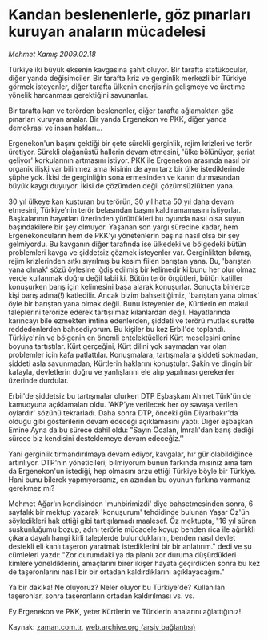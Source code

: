# Kandan beslenenlerle, göz pınarları kuruyan anaların mücadelesi

*Mehmet Kamış 2009.02.18*

<tr><td class="metin" colspan="2" style="padding-top: 20px; padding-left: 5px; padding-right: 10px;">Türkiye iki büyük eksenin kavgasına şahit oluyor. Bir tarafta statükocular, diğer yanda değişimciler. Bir tarafta kriz ve gerginlik merkezli bir Türkiye görmek isteyenler, diğer tarafta ülkenin enerjisinin gelişmeye ve üretime yönelik harcanması gerektiğini savunanlar.</td></tr><tr><td class="metin" colspan="2" style="padding-top: 20px; padding-left: 5px; padding-right: 10px;"><p> Bir tarafta kan ve terörden beslenenler, diğer tarafta ağlamaktan göz pınarları kuruyan analar. Bir yanda Ergenekon ve PKK, diğer yanda demokrasi ve insan hakları... 
<p>Ergenekon'un başını çektiği bir çete sürekli gerginlik, rejim krizleri ve terör üretiyor. Sürekli olağanüstü hallerin devam etmesini, 'ülke bölünüyor, şeriat geliyor' korkularının artmasını istiyor. PKK ile Ergenekon arasında nasıl bir organik ilişki var bilinmez ama ikisinin de aynı tarz bir ülke istediklerinde şüphe yok. İkisi de gerginliğin sona ermesinden ve kanın durmasından büyük kaygı duyuyor. İkisi de çözümden değil çözümsüzlükten yana.
<p> 30 yıl ülkeye kan kusturan bu terörün, 30 yıl hatta 50 yıl daha devam etmesini, Türkiye'nin terör belasından başını kaldıramamasını istiyorlar. Başkalarının hayatları üzerinden yürüttükleri bu oyunda nasıl olsa suyun başındakilere bir şey olmuyor. Yaşanan son yargı sürecine kadar, hem Ergenekoncuların hem de PKK'yı yönetenlerin başına nasıl olsa bir şey gelmiyordu. Bu kavganın diğer tarafında ise ülkedeki ve bölgedeki bütün problemleri kavga ve şiddetsiz çözmek isteyenler var. Gerginlikten bıkmış, rejim krizlerinden sıtkı sıyrılmış bu kesim fiilen barıştan yana. Bu, 'barıştan yana olmak' sözü öylesine iğdiş edilmiş bir kelimedir ki bunu her olur olmaz yerde kullanmak doğru değil tabii ki. Bütün terör örgütleri, bütün katiller konuşurken barış için kelimesini başa alarak konuşurlar. Sonuçta binlerce kişi barış adına(!) katledilir. Ancak bizim bahsettiğimiz, 'barıştan yana olmak' öyle bir barıştan yana olmak değil. Bunu isteyenler de, Kürtlerin en makul taleplerini terörize ederek tartışılmaz kılanlardan değil. Hayatlarında karıncayı bile ezmekten imtina edenlerden, şiddeti ve terörü mutlak surette reddedenlerden bahsediyorum. Bu kişiler bu kez Erbil'de toplandı. Türkiye'nin ve bölgenin en önemli entelektüelleri Kürt meselesini enine boyuna tartıştılar. Kürt gerçeğini, Kürt dilini yok saymadan var olan problemler için kafa patlattılar. Konuşmalara, tartışmalara şiddeti sokmadan, şiddeti asla savunmadan, Kürtlerin haklarını konuştular. Sakin ve dingin bir kafayla, devletlerin doğru ve yanlışlarını ele alıp yapılması gerekenler üzerinde durdular.
<p>Erbil'de şiddetsiz bu tartışmalar olurken DTP Eşbaşkanı Ahmet Türk'ün de kamuoyuna açıklamaları oldu. 'AKP'ye verilecek her oy savaşa verilen oylardır' sözünü tekrarladı. Daha sonra DTP, önceki gün Diyarbakır'da olduğu gibi gösterilerin devam edeceği açıklamasını yaptı. Diğer eşbaşkan Emine Ayna da bu sürece dahil oldu: "Sayın Öcalan, İmralı'dan barış dediği sürece biz kendisini desteklemeye devam edeceğiz.''
<p>Yani gerginlik tırmandırılmaya devam ediyor, kavgalar, hır gür olabildiğince artırılıyor. DTP'nin yöneticileri; bilmiyorum bunun farkında mısınız ama tam da Ergenekon'un istediği, hep olmasını arzu ettiği Türkiye böyle bir Türkiye. Hani bunu bilerek yapmıyorsanız, en azından bu oyunun farkına varmanız gerekmez mi?
<p> Mehmet Ağar'ın kendisinden 'muhbirimizdi' diye bahsetmesinden sonra, 6 sayfalık bir mektup yazarak 'konuşurum' tehdidinde bulunan Yaşar Öz'ün söyledikleri hak ettiği gibi tartışılamadı maalesef. Öz mektupta, "16 yıl süren suskunluğumu bozup, adını terörle mücadele koyup benden rica ile ağırlıklı çıkara dayalı hangi kirli taleplerde bulunduklarını, benden nasıl devlet destekli eli kanlı taşeron yaratmak istediklerini bir bir anlatırım." dedi ve şu cümleleri yazdı: "Zor durumdaki ya da planlı zor duruma düşürdükleri kimlere yöneldiklerini, amaçlarını birer ikişer hayata geçirdikten sonra bu kez de taşeronlarını nasıl bir bir ortadan kaldırdıklarını açıklayacağım."
<p>Ya bir dakika! Ne oluyoruz? Neler oluyor bu Türkiye'de? Kullanılan taşeronlar, sonra taşeronların ortadan kaldırılması vs. vs.
<p>Ey Ergenekon ve PKK, yeter Kürtlerin ve Türklerin analarını ağlattığınız!<br/></p></p></p></p></p></p></p></p></td></tr>

Kaynak: [zaman.com.tr](http://zaman.com.tr/yazar.do?yazino=816473), [web.archive.org (arşiv bağlantısı)](http://web.archive.org/web/20090221182937/http://www.zaman.com.tr:80/yazar.do?yazino=816473)
